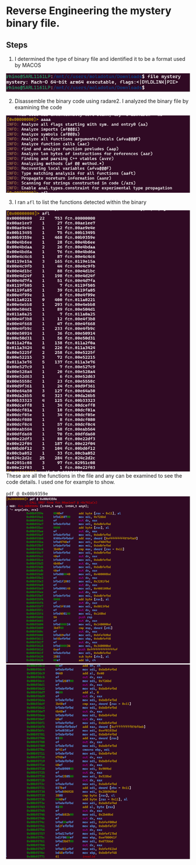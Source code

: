 
# Reverse Engineering the mystery binary file. 

## Steps
1. I determined the type of binary file and identified it to be a format used by MACOS

![img1](./img/determine.file.type.png)

2. Disassemble the binary code using radare2.
I analyzed the binary file by examining the code 

![img2](./img/2.aaaa.png)

3. I ran `afl` to list the functions detected within the binary 

![img3](./img/afl.png)
These are all the functions in the file and any can be examined to see the code details. I used one for example to show. 

`pdf @ 0x00b9359e`
![img4](./img/pdf1.png)
![img5](./img/pdf2.png)
